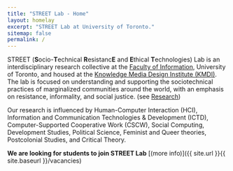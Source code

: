 ```yaml
---
title: "STREET Lab - Home"
layout: homelay
excerpt: "STREET Lab at University of Toronto."
sitemap: false
permalink: /
---
```


STREET (**S**ocio-**T**echnical **R**esistanc**E** and **E**thical **T**echnologies) Lab is an interdisciplinary research collective at the [Faculty of Information](http://ischool.utoronto.ca/), University of Toronto, and housed at the [Knowledge Media Design Institute (KMDI)](https://kmdi.utoronto.ca/). The lab is focused on understanding and supporting the sociotechnical practices of marginalized communities around the world, with an emphasis on resistance, informality, and social justice. (see [Research](research))

Our research is influenced by Human-Computer Interaction (HCI), Information and Communication Technologies & Development (ICTD), Computer-Supported Cooperative Work (CSCW), Social Computing, Development Studies, Political Science, Feminist and Queer theories, Postcolonial Studies, and Critical Theory. 

 **We are looking for students to join STREET Lab** [(more info)]({{ site.url }}{{ site.baseurl }}/vacancies)